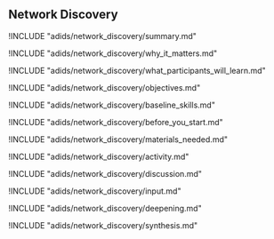 
##  Network Discovery

<!-- ![](content/images/network_discovery.png "") -->

!INCLUDE "adids/network_discovery/summary.md"

<!-- Why The Topic Matters -->
<!--!INCLUDE "adids/network_discovery/context.md"-->

!INCLUDE "adids/network_discovery/why_it_matters.md"

<!--  What Participants Will Learn -->

!INCLUDE "adids/network_discovery/what_participants_will_learn.md"

<!-- Objectives {.sidebar} -->

!INCLUDE "adids/network_discovery/objectives.md"

<!-- Baseline Skills -->

!INCLUDE "adids/network_discovery/baseline_skills.md"

<!-- Before you Start -->

!INCLUDE "adids/network_discovery/before_you_start.md"

<!-- Materials Needed [stub] -->

!INCLUDE "adids/network_discovery/materials_needed.md"

<!--Activity [stub] {.activity} -->

!INCLUDE "adids/network_discovery/activity.md"

<!--Discussion [stub] -->

!INCLUDE "adids/network_discovery/discussion.md"

<!-- Input -->

!INCLUDE "adids/network_discovery/input.md"

<!-- Deepening -->

!INCLUDE "adids/network_discovery/deepening.md"

<!--Synthesis [stub] {.synthesis} -->

!INCLUDE "adids/network_discovery/synthesis.md"
